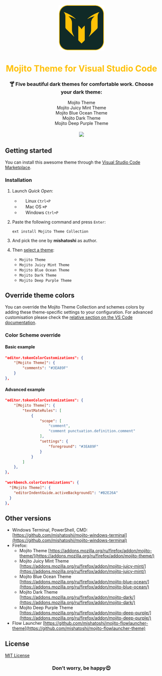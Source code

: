 <p align="center">
  <img src="./logo-512.png" width="150px" height="150px">
</p>

<h1 align="center" style="color:#FFC107;">Mojito Theme for Visual Studio Code</h1>

<h3 align="center">🍸 Five beautiful dark themes for comfortable work. Choose your dark theme:</h3>

<div align="center" style="margin-bottom:20px;">
  <div>Mojito Theme</div>
  <div>Mojito Juicy Mint Theme</div>
  <div>Mojito Blue Ocean Theme</div>
  <div>Mojito Dark Theme</div>
  <div>Mojito Deep Purple Theme</div>
</div>

<p align="center">
  <img src="https://github.com/mishatoshi/mojito-vscode-theme/assets/110047849/e2983788-9451-4505-a757-9a1a210b8e47">
</p>

## Getting started

You can install this awesome theme through the [Visual Studio Code Marketplace](https://marketplace.visualstudio.com/items?itemName=mishatoshi.mojito-vscode-theme&ssr=false#overview).

### Installation

1. Launch *Quick Open*:

    * <img src="https://www.kernel.org/theme/images/logos/favicon.png" width=16 height=16/> <span>Linux</span> `Ctrl+P`
    * <img src="https://developer.apple.com/favicon.ico" width=16 height=16/> <span>Mac OS</span> `⌘P`
    * <img src="https://www.microsoft.com/favicon.ico" width=16 height=16/> <span>Windows</span> `Ctrl+P`

1. Paste the following command and press `Enter`:

    ``` shell
    ext install Mojito Theme Collection
    ```

1. And pick the one by **mishatoshi** as author.

1. Then [select a theme](https://code.visualstudio.com/docs/getstarted/themes#_selecting-the-color-theme):

    * `Mojito Theme`
    * `Mojito Juicy Mint Theme`
    * `Mojito Blue Ocean Theme`
    * `Mojito Dark Theme`
    * `Mojito Deep Purple Theme`

## Override theme colors

You can override the Mojito Theme Collection and schemes colors by adding these theme-specific settings to your configuration. For advanced customisation please check the [relative section on the VS Code documentation](https://code.visualstudio.com/docs/getstarted/themes#_customizing-a-color-theme).

### Color Scheme override

#### **Basic example**

```json
"editor.tokenColorCustomizations": {
    "[Mojito Theme]": {
        "comments": "#3EA89F"
    }
},
```

#### **Advanced example**

```json
"editor.tokenColorCustomizations": {
    "[Mojito Theme]": {
        "textMateRules": [
            {
                "scope": [
                    "comment",
                    "comment punctuation.definition.comment"
                ],
                "settings": {
                    "foreground": "#3EA89F"
                }
            }
        ]
    },
},

"workbench.colorCustomizations": {
  "[Mojito Theme]": {
    "editorIndentGuide.activeBackground1": "#B2E26A"
  }
},
```

## Other versions

* Windows Terminal, PowerShell, CMD: [https://github.com/mishatoshi/mojito-windows-terminal](https://github.com/mishatoshi/mojito-windows-terminal)
* Firefox:
  * Mojito Theme [https://addons.mozilla.org/ru/firefox/addon/mojito-theme/](https://addons.mozilla.org/ru/firefox/addon/mojito-theme/)
  * Mojito Juicy Mint Theme [https://addons.mozilla.org/ru/firefox/addon/mojito-juicy-mint/](https://addons.mozilla.org/ru/firefox/addon/mojito-juicy-mint/)
  * Mojito Blue Ocean Theme [https://addons.mozilla.org/ru/firefox/addon/mojito-blue-ocean/](https://addons.mozilla.org/ru/firefox/addon/mojito-blue-ocean/)
  * Mojito Dark Theme [https://addons.mozilla.org/ru/firefox/addon/mojito-dark/](https://addons.mozilla.org/ru/firefox/addon/mojito-dark/)
  * Mojito Deep Purple Theme [https://addons.mozilla.org/ru/firefox/addon/mojito-deep-purple/](https://addons.mozilla.org/ru/firefox/addon/mojito-deep-purple/)
* Flow Launcher [https://github.com/mishatoshi/mojito-flowlauncher-theme](https://github.com/mishatoshi/mojito-flowlauncher-theme)

## License

[MIT License](./LICENSE)

<h3 align="center">Don’t worry, be happy😍</h3>
